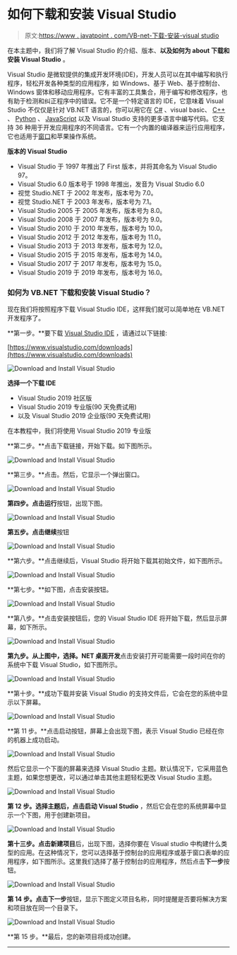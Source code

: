 # 如何下载和安装 Visual Studio

> 原文:[https://www . javatpoint . com/VB-net-下载-安装-visual studio](https://www.javatpoint.com/vb-net-download-and-install-visual-studio)

在本主题中，我们将了解 Visual Studio 的介绍、版本、**以及如何为 about 下载和安装 Visual Studio** 。

Visual Studio 是微软提供的集成开发环境(IDE)，开发人员可以在其中编写和执行程序，轻松开发各种类型的应用程序，如 Windows、基于 Web、基于控制台、Windows 窗体和移动应用程序。它有丰富的工具集合，用于编写和修改程序，也有助于检测和纠正程序中的错误。它不是一个特定语言的 IDE，它意味着 Visual Studio 不仅仅是针对 VB.NET 语言的，你可以用它在 [C#](https://www.javatpoint.com/c-sharp-tutorial) 、visual basic、 [C++](https://www.javatpoint.com/cpp-tutorial) 、 [Python](https://www.javatpoint.com/python-tutorial) 、 [JavaScript](https://www.javatpoint.com/javascript-tutorial) 以及 Visual Studio 支持的更多语言中编写代码。它支持 36 种用于开发应用程序的不同语言。它有一个内置的编译器来运行应用程序，它也适用于[窗口](https://www.javatpoint.com/windows)和苹果操作系统。

**版本的 Visual Studio**

*   Visual Studio 于 1997 年推出了 First 版本，并将其命名为 Visual Studio 97。
*   Visual Studio 6.0 版本号于 1998 年推出，发音为 Visual Studio 6.0
*   视觉 Studio.NET 于 2002 年发布，版本号为 7.0。
*   视觉 Studio.NET 于 2003 年发布，版本号为 7.1。
*   Visual Studio 2005 于 2005 年发布，版本号为 8.0。
*   Visual Studio 2008 于 2007 年发布，版本号为 9.0。
*   Visual Studio 2010 于 2010 年发布，版本号为 10.0。
*   Visual Studio 2012 于 2012 年发布，版本号为 11.0。
*   Visual Studio 2013 于 2013 年发布，版本号为 12.0。
*   Visual Studio 2015 于 2015 年发布，版本号为 14.0。
*   Visual Studio 2017 于 2017 年发布，版本号为 15.0。
*   Visual Studio 2019 于 2019 年发布，版本号为 16.0。

### 如何为 VB.NET 下载和安装 Visual Studio？

现在我们将按照程序下载 Visual Studio IDE，这样我们就可以简单地在 VB.NET 开发程序了。

**第一步。**要下载 [Visual Studio IDE](https://www.javatpoint.com/install-visual-studio) ，请通过以下链接:

[https://www.visualstudio.com/downloads](https://www.visualstudio.com/downloads)

![Download and Install Visual Studio](../Images/0f1361299f5d6d8c402186d40a357aa2.png)

**选择一个下载 IDE**

*   Visual Studio 2019 社区版
*   Visual Studio 2019 专业版(90 天免费试用)
*   以及 Visual Studio 2019 企业版(90 天免费试用)

在本教程中，我们将使用 Visual Studio 2019 专业版

**第二步。**点击下载链接，开始下载。如下图所示。

![Download and Install Visual Studio](../Images/062a26ffe44d0f3729eaf596daf3c756.png)

**第三步。**点击。然后，它显示一个弹出窗口。

![Download and Install Visual Studio](../Images/85b8e1bb177e2b5fdbea509b92a71d6c.png)

**第四步。**点击**运行**按钮，出现下图。

![Download and Install Visual Studio](../Images/fbc11fb47237964486256c5fbb2ffc74.png)

**第五步。**点击**继续**按钮

![Download and Install Visual Studio](../Images/e9c608a49a84aa21c48444d529e77f77.png)

**第六步。**点击继续后，Visual Studio 将开始下载其初始文件，如下图所示。

![Download and Install Visual Studio](../Images/6178b61923f502431a65ac443c296cad.png)

**第七步。**如下图，点击安装按钮。

![Download and Install Visual Studio](../Images/04b863d4055a30640d0c5a0201d9fffb.png)

**第八步。**点击安装按钮后，您的 Visual Studio IDE 将开始下载，然后显示屏幕，如下所示。

![Download and Install Visual Studio](../Images/4895e3805bb6ba49bfb5de1ff16438fd.png)

**第九步。**从上图中，选择**。NET 桌面开发**点击安装打开可能需要一段时间在你的系统中下载 Visual Studio，如下图所示。

![Download and Install Visual Studio](../Images/f33243c23f8dd1b7bcc740787de318f5.png)

**第十步。**成功下载并安装 Visual Studio 的支持文件后，它会在您的系统中显示以下屏幕。

![Download and Install Visual Studio](../Images/ba081581dd15794e354a39974b2a6bf7.png)

**第 11 步。**点击启动按钮，屏幕上会出现下图，表示 Visual Studio 已经在你的机器上成功启动。

![Download and Install Visual Studio](../Images/0d3c8b8fa0a57a739541c8cc7d00be26.png)

然后它显示一个下面的屏幕来选择 Visual Studio 主题。默认情况下，它采用蓝色主题，如果您想更改，可以通过单击其他主题轻松更改 Visual Studio 主题。

![Download and Install Visual Studio](../Images/9d0954202543d8db1b1e5a0a6db39b01.png)

**第 12 步。**选择主题后，点击**启动 Visual Studio** ，然后它会在您的系统屏幕中显示一个下图，用于创建新项目。

![Download and Install Visual Studio](../Images/b94f636c53ea4554652dcbf3af4bb55d.png)

**第十三步。**点击**新建项目**后，出现下图，选择你要在 Visual studio 中构建什么类型的应用。在这种情况下，您可以选择基于控制台的应用程序或基于窗口表单的应用程序，如下图所示。这里我们选择了基于控制台的应用程序，然后点击**下一步**按钮。

![Download and Install Visual Studio](../Images/cc71f8a097365f6783de01eecd29cd09.png)

**第 14 步。**点击**下一步**按钮，显示下图定义项目名称，同时提醒是否要将解决方案和项目放在同一个目录下。

![Download and Install Visual Studio](../Images/7c89d646ad9f257430a4aad54d2630e5.png)

**第 15 步。**最后，您的新项目将成功创建。

* * *
